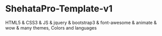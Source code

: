 # ShehataPro-Template-v1
HTML5 &amp; CSS3 &amp; JS &amp; jquery &amp; bootstrap3 &amp; font-awesome &amp; animate &amp; wow &amp; many themes, Colors and languages

